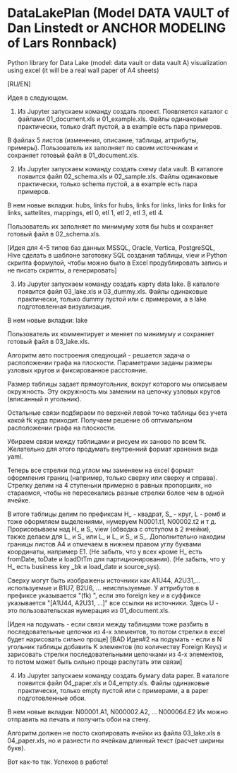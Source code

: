 # DataLakePlan (Model DATA VAULT of Dan Linstedt or ANCHOR MODELING of Lars Ronnback)
Python library for Data Lake (model: data vault or data vault A) visualization using excel (it will be a real wall paper of A4 sheets)

[RU/EN]

Идея в следующем.

1. Из Jupyter запускаем команду создать проект.
Появляется каталог с файлами 01_document.xls и 01_example.xls.
Файлы одинаковые практически, только draft пустой, а в example есть пара примеров.

В файлах 5 листов (изменения, описание, таблицы, аттрибуты, примеры).
Пользователь их заполняет по своим источникам и сохраняет готовый файл в 01_document.xls.

2. Из Jupyter запускаем команду создать схему data vault.
В каталоге появится файл 02_schema.xls и 02_sample.xls.
Файлы одинаковые практически, только schema пустой, а в example есть пара примеров.

В нем новые вкладки: hubs, links for hubs, links for links, links for links for links, sattelites, mappings, etl 0, etl 1, etl 2, etl 3, etl 4.

Пользователь их заполняет по минимуму хотя бы hubs и сохраняет готовый файл в 02_schema.xls.

[Идея для 4-5 типов баз данных MSSQL, Oracle, Vertica, PostgreSQL, Hive сделать в шаблоне заготовку SQL создания таблицы, view и Python скрипта формулой, чтобы можно было в Excel продублировать запись и не писать скрипты, а генерировать]

3. Из Jupyter запускаем команду создать карту data lake.
В каталоге появится файл 03_lake.xls и 03_dummy.xls.
Файлы одинаковые практически, только dummy пустой или с примерами, а в lake подготовленная визуализация.

В нем новые вкладки: lake

Пользователь их комментирует и меняет по минимуму и сохраняет готовый файл в 03_lake.xls.

Алгоритм авто построения следующий - решается задача о расположении графа на плоскости.
Параметрами заданы размеры узловых кругов и фиксированное расстояние.

Размер таблицы задает прямоугольник, вокруг которого мы описываем окружность.
Эту окружность мы заменим на цепочку узловых кругов (вписанный n угольник).

Остальные связи подбираем по верхней левой точке таблицы без учета какой fk куда приходит.
Получаем решение об оптимальном расположении графа на плоскости.

Убираем связи между таблицами и рисуем их заново по всем fk.
Желательно для этого продумать внутренний формат хранения вида yaml.

Теперь все стрелки под углом мы заменяем на excel формат оформления границ (например, только сверху или сверху и справа).
Стрелку делим на 4 ступеньки примерно в равных пропорциях, но стараемся, чтобы не пересекались разные стрелки более чем в одной ячейке.

В итоге таблицы делим по префиксам H_ - квадрат, S_ - круг, L - ромб и тоже оформляем выделениями, нумеруем N0001.t1, N00002.t2 и т д. Прорисовываем над H_ и S_ view (обводка с отступом в 2 ячейки), также делаем для L_ и S_ или L_ и L_ и S_ и S_.
Дополнительно находим границы листов A4 и отмечаем в нижнем правом углу буквами координаты, например E1.
(Не забыть, что у всех кроме H_ есть fromDate, toDate и loadDtTm для партиционирования).
(Не забыть, что у H_ есть business key _bk и load_date и source_sys).

Сверху могут быть изображены источники как A1U44, A2U31,... используемые и B1U7, B2U6, ... неиспльзуемые.
У аттрибутов в префиксе указывается "(fk) ", если это foreign key и в суффиксе указывается "[A1U44, A2U31, ...]" все ссылки на источники. Здесь U - это пользовательская нумерация из 01_document.xls.

[Идея на подумать - если связи между таблицами тоже разбить в последовательные цепочки из 4-х элементов, то потом стрелки в excel будет нарисовать сильно проще]
[BAD Идея#2 на подумать - если в N угольник таблицы добавить K элементов (по количеству Foreign Keys) и зарисовать стрелки последовательными цепочками из 4-х элементов, то потом может быть сильно проще распутать эти связи]

4. Из Jupyter запускаем команду создать бумагу data paper.
В каталоге появится файл 04_paper.xls и 04_empty.xls.
Файлы одинаковые практически, только empty пустой или с примерами, а в paper подготовленные обои.

В нем новые вкладки: N00001.A1, N000002.A2, ... N000064.E2
Их можно отправить на печать и получить обои на стену.

Алгоритм должен не посто скопировать ячейки из файла 03_lake.xls в 04_paper.xls, но и разнести по ячейкам длинный текст (расчет ширины букв).

Вот как-то так.
Успехов в работе!
